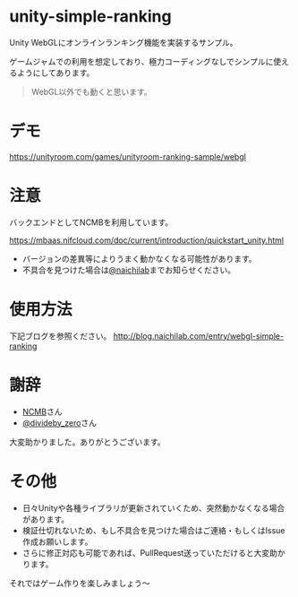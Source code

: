 # unity-simple-ranking

Unity WebGLにオンラインランキング機能を実装するサンプル。

ゲームジャムでの利用を想定しており、極力コーディングなしでシンプルに使えるようにしてあります。

> WebGL以外でも動くと思います。

# デモ

https://unityroom.com/games/unityroom-ranking-sample/webgl

# 注意

バックエンドとしてNCMBを利用しています。

https://mbaas.nifcloud.com/doc/current/introduction/quickstart_unity.html

* バージョンの差異等によりうまく動かなくなる可能性があります。
* 不具合を見つけた場合は[@naichilab](https://twitter.com/naichilab)までお知らせください。

# 使用方法

下記ブログを参照ください。
http://blog.naichilab.com/entry/webgl-simple-ranking

# 謝辞

* [NCMB](https://mbaas.nifcloud.com/)さん
* [@divideby_zero](https://twitter.com/divideby_zero)さん

大変助かりました。ありがとうございます。

# その他

* 日々Unityや各種ライブラリが更新されていくため、突然動かなくなる場合があります。
* 検証仕切れないため、もし不具合を見つけた場合はご連絡・もしくはIssue作成お願いします。
* さらに修正対応も可能であれば、PullRequest送っていただけると大変助かります。

それではゲーム作りを楽しみましょう〜
